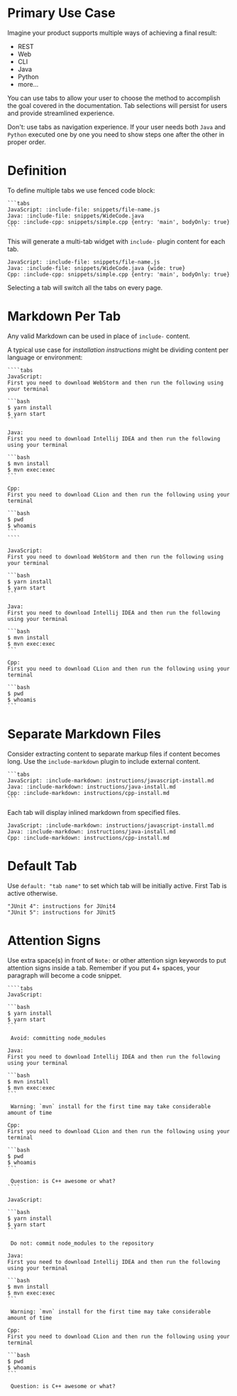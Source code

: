# Primary Use Case

Imagine your product supports multiple ways of achieving a final result: 
* REST
* Web
* CLI
* Java
* Python
* more...

You can use tabs to allow your user to choose the method to accomplish the goal covered in the documentation. 
Tab selections will persist for users and provide streamlined experience.

Don't: use tabs as navigation experience. 
If your user needs both `Java` and `Python` executed one by one you need to show steps one after the other in proper order.
 
# Definition 

To define multiple tabs we use fenced code block:

    ```tabs
    JavaScript: :include-file: snippets/file-name.js
    Java: :include-file: snippets/WideCode.java
    Cpp: :include-cpp: snippets/simple.cpp {entry: 'main', bodyOnly: true}
    ```
    
This will generate a multi-tab widget with `include-` plugin content for each tab.

```tabs
JavaScript: :include-file: snippets/file-name.js
Java: :include-file: snippets/WideCode.java {wide: true}
Cpp: :include-cpp: snippets/simple.cpp {entry: 'main', bodyOnly: true}
```

Selecting a tab will switch all the tabs on every page.

# Markdown Per Tab

Any valid Markdown can be used in place of `include-` content. 

A typical use case for *installation instructions* might be dividing content per language or environment:

    ````tabs
    JavaScript: 
    First you need to download WebStorm and then run the following using your terminal
    
    ```bash
    $ yarn install
    $ yarn start
    ```
        
    Java: 
    First you need to download Intellij IDEA and then run the following using your terminal
        
    ```bash
    $ mvn install
    $ mvn exec:exec
    ```
        
    Cpp: 
    First you need to download CLion and then run the following using your terminal
    
    ```bash
    $ pwd
    $ whoamis
    ```
    ````
    
````tabs
JavaScript: 
First you need to download WebStorm and then run the following using your terminal

```bash
$ yarn install
$ yarn start
```
    
Java: 
First you need to download Intellij IDEA and then run the following using your terminal
    
```bash
$ mvn install
$ mvn exec:exec
```
    
Cpp: 
First you need to download CLion and then run the following using your terminal

```bash
$ pwd
$ whoamis
```
````

# Separate Markdown Files

Consider extracting content to separate markup files if content becomes long.
Use the `include-markdown` plugin to include external content.

    ```tabs
    JavaScript: :include-markdown: instructions/javascript-install.md
    Java: :include-markdown: instructions/java-install.md
    Cpp: :include-markdown: instructions/cpp-install.md
    ```

Each tab will display inlined markdown from specified files.

```tabs
JavaScript: :include-markdown: instructions/javascript-install.md
Java: :include-markdown: instructions/java-install.md
Cpp: :include-markdown: instructions/cpp-install.md
```

# Default Tab

Use `default: "tab name"` to set which tab will be initially active. First Tab is active otherwise. 

```tabs {default: "JUnit 5"}
"JUnit 4": instructions for JUnit4
"JUnit 5": instructions for JUnit5
```

# Attention Signs

Use extra space(s) in front of `Note:` or other attention sign keywords to put attention signs inside a tab. 
Remember if you put 4+ spaces, your paragraph will become a code snippet.

    
    ````tabs
    JavaScript: 
    
    ```bash
    $ yarn install
    $ yarn start
    ```
    
     Avoid: committing node_modules
        
    Java: 
    First you need to download Intellij IDEA and then run the following using your terminal
        
    ```bash
    $ mvn install
    $ mvn exec:exec
    ```
        
     Warning: `mvn` install for the first time may take considerable amount of time
    
    Cpp: 
    First you need to download CLion and then run the following using your terminal
    
    ```bash
    $ pwd
    $ whoamis
    ```
    
     Question: is C++ awesome or what?
    ````

````tabs
JavaScript: 

```bash
$ yarn install
$ yarn start
```

 Do not: commit node_modules to the repository
    
Java: 
First you need to download Intellij IDEA and then run the following using your terminal
    
```bash
$ mvn install
$ mvn exec:exec
```
    
 Warning: `mvn` install for the first time may take considerable amount of time

Cpp: 
First you need to download CLion and then run the following using your terminal

```bash
$ pwd
$ whoamis
```

 Question: is C++ awesome or what?
````